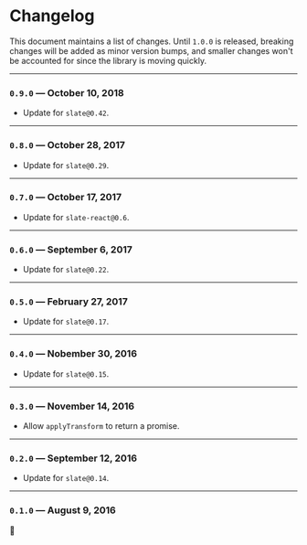 # Changelog

This document maintains a list of changes. Until `1.0.0` is released, breaking changes will be added as minor version bumps, and smaller changes won't be accounted for since the library is moving quickly.

---

### `0.9.0` — October 10, 2018

- Update for `slate@0.42`.

---

### `0.8.0` — October 28, 2017

- Update for `slate@0.29`.

---

### `0.7.0` — October 17, 2017

- Update for `slate-react@0.6`.

---

### `0.6.0` — September 6, 2017

- Update for `slate@0.22`.

---

### `0.5.0` — February 27, 2017

- Update for `slate@0.17`.

---

### `0.4.0` — Nobember 30, 2016

- Update for `slate@0.15`.

---

### `0.3.0` — November 14, 2016

- Allow `applyTransform` to return a promise.

---

### `0.2.0` — September 12, 2016

- Update for `slate@0.14`.

---

### `0.1.0` — August 9, 2016

:tada:
